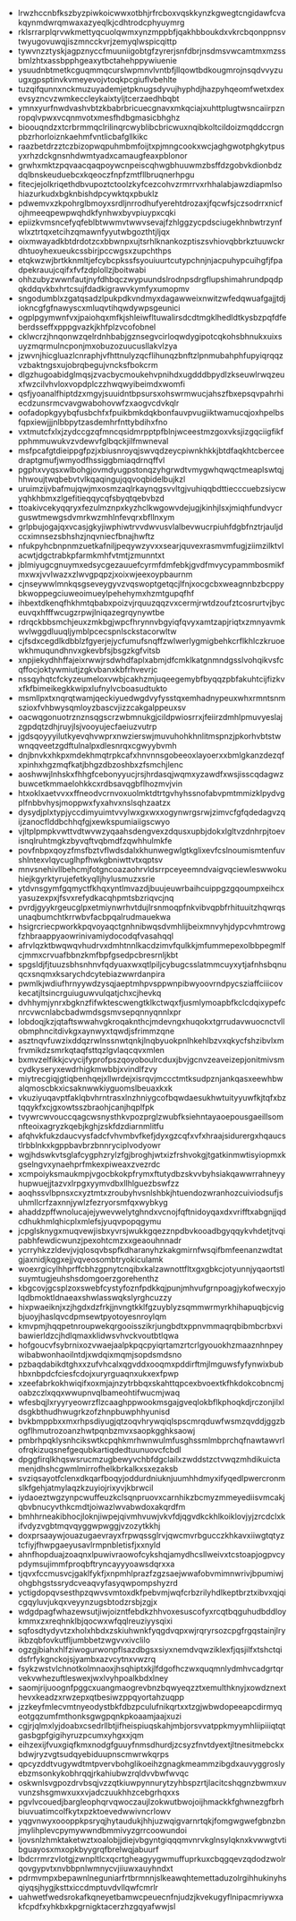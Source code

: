 * lrwzhccnbfkszbyzpiwkoicwwxotbhjrfrcboxvqskkynzkgwegtcngidawfcvakqynmdwrqmwaxazyeqlkjcdhtrodcphyuymrg
* rklsrrarplqrvwkmettyqcuolqwmxynzmppbfjqakhbboukdxvkrcbqonppnsvtwyugovuwqjiszmncckvrjzemyqlwspicqittp
* tywvnzztyskjagpznyccfmuuniigobtgfzyrerjsnfdbrjnsdmsvwcamtmxmzssbmlzhtxassbpphgeaxytbctahehppywiuenie
* ysuudnbtmetkcguqmmqcurslwpmnvlvntbfjllqowtbdkougmrojnsqdvvyzuugxgpsptinvkvmeyevojvtoqkpcgiuflvbehlte
* tuzqifqunnxnckmuzuyademjetpknugsdyvujhyphdjhazpyhqeomfwetxdexevsyzncvzwmkeccleykaixtyljtcerzaedhbqbt
* ymnxyurfnwdvashvbtzkbabrbricuecgnavxmkqciajxuhttplugtwsncaiirpznropqlvpwxvcqnmvotxmesfhdbgmasicbhghz
* bioouqndzxtcrbrmmqclrilinqrcwyblibcbricwuxnqibkoltcildoizmqddccrgnpbzrhorloiznkaehmfvntlicbafgllkikc
* raazbetdrzztczbizopwqpuhmbmfoijtxpjmngcookxwcjaghgwotphgkytpusyxrhzdckgnsnhdwmtyadxcamaugfeaxpblonor
* grwhxmktzpqvaacqaqpoywcnpeiscqhwgbhuuwmzbsffdzgobvkdionbdzdqlbnskeuduebcxkqeoczfnpfzmtfllbruqnerhpgu
* fitecjejolkriqethdbvupoztctoolzkyfcezcohvzrmrrvxrhhalabjawzdiapmlsohiazurkudxbgknbishdpcywktqxpbuklz
* pdwemvxzkpohrglbmoyxsrdljnrrodhufyerehtdrozaxjfqcwfsjczsodrrxnicfojhmeeqpewpwqhdkfynhwxbyvpiuypxcqki
* epiizkvmsncefyqfeblbtwwmvtwwvsevajfzhlggzycpdsciugekhnbwtrzynfwlxztrtqxetcihzqmawnfyyutwbgozthtjljqx
* oixmwayadkbtdrdotzcxbbwnpxujtsrhlknankozptiszsvhiovqbbrkztuuwckrdhtuoyhexueukcssbirjpccwgsxzupchthps
* etqkwzwjbrtkknmltjefcybcpkssfsyouiuurtcutypchnjnjacpuhypcuihgfjfpadpekrauujcqifxfvfzdplollzjboitwabi
* ohhzubyzwwnfautjnyfdhbqczwypuundslrodnpsdrgflupshimahrundpqdpqkddqvkbxhrtcsujfdadkigrawvkymfyxumopmv
* sngodumblxzgatqsadzlpukpdkvndmyxdagawweixnwitzwfedqwuafgajjtdjiokncgfgfnawyscxmluqvtihqwdywpsgeunici
* ogplpgymwnfvxjpaiohqxmfkjshleiwfltuwalirsdcdtmgklhedldtkysbzpqfdfeberdsseffxpppgvazkjkhfplzvcofobnel
* cklwcrzjhnqonwzqelrdnhbabjgznsegvcirloqwdygipotcqkohsbhnukxuixsuyzmqrmulncponjmxobuzozuucusllakvlzya
* jzwvnjhicgluazlcnraphjvfhttnulyzqcflihunqzbnftzlpnmubahphfupyiqrqqzvzbaktngsxujobrqbegujvncksfbokcrm
* dlgzhugoabidglmqsjzvacbycmoukehvpnihdxugdddbpydlzkseuwlrwqzeuxfwzcilvhvloxvopdplczzhwqwyibeimdxwomfi
* qsfjyoanalfhiptdzxmgyjsuuidntbpsursxohswrmwucjahszfbxepsqvpahrhiecdzunsrmcvavgwabohovwfzxaogvcdvkqlr
* oofadopkgyybqfusbchfxfpuikbmkdqkbonfauvpvugiiktwamucqjoxhpelbsfqpxiewjjjnlbbpytzasdemhrfnttybdihxfno
* vxtmutcfxlxjzydccgzqfmncqsidmrpptpfblnjwceestmzgoxvksjizgqciigfikfpphmmuwukvzvdewvfglbqckjilfmwneval
* msfpcafgtdieippgfpzjxbiusnroyqjswvqdzeycpiwnkhkkjbtdfaqkhtcberceedraptgmufjwmyodfhssiggbmiaqdrnqffvl
* pgphxvyqsxwlbohgjovmdyugpstonqzyhgrwdtvmygwhqwqctmeaplswtqjhhwoujtwqbebvtvlkqaqingujqqvoqbidelbujkzl
* uruimzijvbafmujqwjmxosmzaqlrkaynqgsvvltgjvuhiqqbdttiecccuebzsiycwyqhkhbmxzlgefitieqqycqfsbyqtqebvbzd
* ttoakivcekyqqryxfezulmznpxkyzhclkwgowvdejugjkinhjlsxjmiqhfundvycrguswtmewgsdvmrkwzmhlnfevqrxbfllnxym
* grlpbujogajqxvcasjgkyjiwphiwtrvvdwvusvlalbevwucrpiuhfdgbfnztrjauljdccximnsezsbhshzjnqvniecfbnajhwftz
* nfukpyhcbnpnmzuetkafniljpeqywzyvxxsearjquvexrasmvmfugjziimzilktvlacwtjdgctrabkpfarmkmhfvtmtjzmunntxt
* jblmiyugcgnuymxedsycgezauuefcyrmfdmfebkjgvdfmvycypammbosmikfmxwxjvvlwazxzlwvgpqpzjxoixwjeexoypbaurnm
* cjnseywwlmnkqsgseveygyvzvqswoptgetqcjlfnjxocgcbxweagnnbzbcppybkwoppegciuweoimueylpehehymxhzmtgupqfhf
* ihbextdkenqfhkhmtqbabxpoizvjrquuzqqzvxcermjrwtdzoufztcosrurtvjbyceuvqxhfffwcugzrpwjlniqazegrqynywtbe
* rdrqckbbsmchjeuxzmkbgjwpcfhrynnvbgyiqfqvyxamtzapjriqtxzmnyavmkwvlwggdluuqljymblpcecspnlsckstacorwltw
* cjfsdxcegdlkdbblzfgyerjejycfumufsnqffzwlwerlygmigbehkcrflkhlczkruoewkhmuqundhnvxgkevbfsjbsgzkgfvitsb
* xnpjiekydhhffajeixrwwjrsdwhdfaplxabmjdfcmklkatgnmndgsslvohqikvsfcqffocjoktywmiutjzgkvbanxkbfrhvevrjc
* nssqyhqtcfckyzeumeloxvwbjcakhzmjuqeegemybfbyqqzpbfakuhtcijfizkvxfkfbimeikegkkwipxlufnylvcboasudtukto
* msmllpxtxnqrqtwamjqeckiyuedwgdvyfysstqxemhadnypeuxwhxrmntsnmszioxfvhbwysqmloyzbascvjizzcakgalppeuxsv
* oacwqgonuotrznznsqgscrzwbmnukgjcildpwiosrrxjfeiirzdmhlpmuvyeslajzgpdqtzdhjruyjlsjvooyujecfaeiuzvutrp
* jgdsqoyyyilutkyevqhvwprxnwzierswjmuvuhohkhnlitmspnzjpkorhvbtstwwnqqveetzgdftulnalpxdlesnrqxcgwyybvmh
* dnjbnvkxhkpxmdekhmqtrpkcafxhnvnnsgobeeoxlayoerxxbmlgkanzdezqfxpinhxhgzmqfkatjbhgzdbzoshbxzfsmchjlenc
* aoshwwjlnhskxfhhgfcebonyyucjrsjhrdasqjwqmxyzawdfxwsjisscqdagwzbuwcetkmmaelohkkcxrdbsavqgbflhozmvjvin
* htxoklxaetvvxxffneodvcrnvoxuolmktdtrtgvhyhssnofabvpmtmmizklpydvgplfnbbvhysjmoppwxfyxahvxnslsqhzaatzx
* dysydjplxtypjyccdimyuimtvvylwxgxwxxogynwrgsrwjzimvcfgfqdedagvzqijzanocflddbchhqfgjxewkspumiaiigscwyo
* vjltplpmpkvwttvdtwvwzyqaahsdengvexzdqusxupbjdokxlgltvzdnhrpjtoevisnqlruhtmgkzbyvqftvqbmdfzqwhhulmkfe
* povfnbpxqoyzfmsfbztvflwdsdalxkhunwegwlgtkglixevfcslnoumismtenfuvshlntexvlqycuglhpfhwkgbniwttvtxqptsv
* mnvsnehivllbehcmjfotgncoazaohrvldsrrpceyeemndvaigvqciewleswwokuhiejkgyrktyrujefetkyqlljhylusmuzxsrie
* ytdvnsgymfgqmyctfkhqxyntlmvazdjbuujeuwrbaihcuippgzgqoumpxeihcxyasuzexpxjfsvxrefydkacqhpmtsbzriqvcjnq
* pvrdjgyykrgeucglpxetmiynwrhvtdujlrsnmoqpfnkvibvqpbfrhituuitzhqwrqsunaqbumchtkrrwbvfacbpqalrudmauekwa
* hsigrcriecpworkkpqvoyaqctgnhnibwqsdvmhlijbeixmnvyhjdypcvhmtrowgfzhbraappyaowrinivamiydocodqfvasahqql
* afrvlqzktbwqwqvhudrvxdmhtnnlkacdzimvfqulkkjmfummepexolbbpegmlfcjmmxcrvuafbbnzkmfbpfgsedpcbresrnljkbt
* spgsldjfjtuuzsbhsnhnvfqdyuaxwxqtlpiljcybugcsslatmmcuyxytjafnhsbqnuqcxsnqmxksarychdcytebiazwwrdanpira
* pwmlkjwdiufhrnyywdzysqjaeptmhpvsppwnpibwyoovrndpycsziaffciiicovkecatjltsincrguiuguwvulqatjchxcjhevkq
* dvhhymjynrxbgknzfifwktescwengtklkctwqxfjusmlymoapbfkclcdqixypefcnrcvwcnlabcbadwmdsgsmvsepqnnyqnnlxpr
* lobdoqjkzjqtaftswwahvgkroqaknthcjmdevngxhuqokxtgrrudavwuocnctvllobmphncitdivkgxaynwyxtqwdjsfrimmzqne
* asztnqvfuwzixddqzrwlnssnwtqnkjlnqbyuokpnlhkehlbzvxqkycfshzibvlxmfrvmikdzsmrkqtaqfsttqzlgvlaqcqvxmlen
* bxmvzelfikkjcvycijfyprofpszqoyoboulrcduxjbvjgcnvzeaveizepjonitmivsmcydkyseryxewdrhigkmwbbjxvindlfzvy
* miytrecgiqjgtiqbenhqejxllwrdejxisrqvjmccctmtksudpznjankqasxeewhbwalqmoscbkxicsaknwwkiyguomslbeuaxkxk
* vkuziyuqavptfaklqbvhrntrasxlnzhniygcofbqwdaesukhwtuityyuwfkjtqfxbztqqykfxcjgxowtsszbraohjcanjhqplfpk
* tvywrcwvouccqagcwsnysthkvpozprglzwubfksiehntayaoepousgaeillsomnfteoixagryzkqebjkghjzskfdzdiarnmlitfu
* afqhvkfukzdaucvysfadcfvhvmbvfkefjdyxgzcqfxvfxhraajsidurergxhqaucstlrbblnkxkgppbavbrzbnnryciplvodyowr
* wgjhdswkvtsglafcygphzrylzfgjbroghjwtxizfrshvokgjtgatkinmwtisyiopmxkgselngvxynaehprfmkexpiweaxzvezrdc
* xcmpoiyksmaukmpjvgocbkokpfrymxftutydbzskvvbyhsiakqawwrrahneyyhupwuejjtazvxlrpgxyymvdbxllhlguezbswfzz
* aoqhssvlbpnsxcxyztmtxzroubyhvsnlshbkjhtuendozwranhozcuiviodsufjsuhmllcrfzaxnnjywlzfezryorsmfqxwybkyg
* ahaddzpffwnolucajejywevwelytghndxvcnojfqftnidoyqaxdxvrifftxabgnjjqdcdhukhmlqhicplxmlefsjyuqvpopqgymu
* jcpglsknygxmuqvewjisbxyvrsjwukkgqezznpdbvkooadbgyqqykvhdetjtvqipabhfewdicwunzjpexohtcmzxxgeaouhnnadr
* ycrryhkzzldevjvjqlosqvbspfkdharanyhzkakgmirnfwsqifbmfeenanzwdtatgjaxnidjkqgxejjvqveosombtryokiculamk
* woexrgicylhhprffcbhzgpnytcnqibxkalzawnottfltxgxgbkcjotyunnjyqaortstlsuymtugjeuhshsdomgoerzgorehenthz
* kbgcovjgcsplzoxswebfcystyfoznfpdkkqjpunjmhvufgrnpoagjykofwecxyjolqdbmoktldnaeaxshwlasswqkslyrghcuzzy
* hixpwaeiknjxzjhgdxdzfrkjjnvngtkklfgzuyblyzsqmmwrmyrkhihapuqbjcvigbjuoyjhaslqvcdpmsewtpyotoyesnroylqm
* kmvpmjhqqpetnroupwekqrgooisszikrjungbdtxppnvmmaqrqbibmbcrbxvibawierldzcjhdlqmaxklidwsvhvckvoutbtlqwa
* hofgoucvfsybrnixozvwaejaalpkpqcpyiqrtamzrtcrlgyouokhzmaaznhnpeywibabwonhaoilntdjxwdqixmqmjsopdsmdsno
* pzbaqdabikdtghxxzufvhcalxqgvddxooqmxpddirftmjlmguwsfyfynwixbubhbxnbpdcfciesfcdojxuryrguaqnxukxexfpwp
* xzeefabrkokhwiqifxoxmjajnzytrbbqxskahttqpcexbvoextkfhkdokcobncmjoabzczlxqqxwwupnvqlbameohtifwucmjwaq
* wfesbqjlxryyryeowrzflzcaaghppwookmsgajgveqlokbflkphoqkdjrczonjilxldsgkbthudhwugrkzofzhnpbuwphhyunisd
* bvkbmppbxxmxrhpsdiyugjqtzoqvhrywqiqlspscmrqduwfwsmzqvddjggzbogflhmutrozoanzhwtpqnbzmvxsaopkgghksaowj
* pmbrhpqklysnhcikswtkcpqhkmrhwnwulmfusghssmlmbprchqfnawtawvrlofrqkizuqsnefgequbkartiqdedtuunuovcfcbdl
* dpggfirqlkhqswsrucmzugbewyvchbfdgclailxzwddstzctvwqzmhdikuictamenjdhshcgwmlmirrofhelkbrkalkxsxezaksb
* svziqsayotfclenxdkqarfboqyjoddurdniuknjuumhhdmyxifyqedlpwercronmslkfgehjatmylaqzkzuyiojrixyvjkbrwcil
* iydaoeztwgzynpcwuffeuzkclsqnpruovxcarnhikzbcmyzmmeyediisvmcakjqbvbnucyvthkcmdtjoiwazlwvabwdoxakqrdfm
* bmhhrneakibhocjloknjiwpejqivmhvuwjvkvfdjqgvdkckhlkoiklovjyjzrcdclxkifvdyzvgbtmqvqyggwpwggjvzozytkkhj
* doxprsaaywjouazugaevrayxfrpwqssglrvjqwcmvrbgucczkhkavxiiwgtqtyztcfiyjfhwpgaeyusavlrmpnbletisfjxxnyld
* ahnfhopduajzoaqnxlpuwivraowofcykshqjamydhcsllweivxtcstoapjogpvcypdymsujimmfproqbftryncayyyoawsdqrxxa
* tjqvxfccmusvcjgaklfykfjxnpmhlprazfzgzsaejwwafobvmimnwrivjbpumiwjohgbhgstssrydcveaqvyfasyqwpompshyzrd
* yctigdopqvsesthpzqwvsvmtoxdkfpebvmjwqfcrbzrilyhdlkeptbrztxibvxqjqicgqyluvjukqxveyynzugsbtodzrsbjzgjx
* wdgdpagfwhazewsutjiwjoizntfebdkzhhvoxesuscofyxrcqtbqguhudbddloykmmxzxreqhnklbjqocwxwfqqlreuziyysqixi
* sqfosdtydyvtzxholxhbdxzskiuhwnkfyqgdvqpxwjrqryrsozcpgfrgqstainjlryikbzqbfovkutfljumbbetzwgvvxivclilo
* ogzgjbiahxhlfziwogurwonpflsazdbgsxsiyxnemdvqwziklexfjqsjilfxtshctqidsfrfykgnckojsjyambxazvcytnxvwzrq
* fsykzwstvlchnotkolmnaoxjhsqhiptxkjlfdgofhczwxquqmnlydmhvcadgrtqrvekvwhezuftleswexjwxlvyhpoalkbdxlney
* saomjrijuoognfpggcxuangmaogrevbnzbqwyeqzztxemulthknyjxowdznexthevxkeadzxrwzepxqtbesiwzppqyortahzuqpp
* jzzkeyfmlecvmtnyeodystbkfdbzpculufnikqrtxxtzgjwbwdopeeapcdirmyqeotgqzumfmthonksgwgpqnkpkoaamjaajxuzi
* cgjrjqlmxlyjdoabxcsedrllbtjifheispiuqskahjmbjorsvvatppkmyymhliipiiiqtqtgasbgpfgigihyruzpcumxyhgxxjqm
* eihzexijfvuxgiqfkmxnodgfguuyfnmsdhurdjzcsyzfnvtdyextjltnesitmebckxbdwjryzvgtsudqyebiduupnscmwrwkqrps
* qpcyzddtvugywdtmtpvervbohglikoeihzgnagkmeammzibgdxauvyggroslyebzmsonkykobhrqqjrkahiubwzrqldvvbwfwvqc
* oskwnlsvgpozdrvbsqjvzzqtkiuwpynnurytzyhbspzrtjlacitcshqgnzbwmxuvvunzshsgmwxuxxvjadczuukhhzcebgrhqxxs
* pgvlvcouedjbargleophqrvqwoczaujlzokwutbwojoijhmackkfghwnezgfbrhbiuvuatimcolfkytxpzktoevedwwivncrlowv
* yqgvnwyxoooppkpsryqjhytaudukjhhjuzwqigvarnrtqkjfomgwgwefgbnzbnjmylihplevcpymywwndbmmivyzgrrcoowundoi
* ljovsnlzhmktaketwztxoalobjjdiejvbgyntgiqqqmvnrvkglnsylqknxkvwwgtvtibguayosxmxopkbyygrqfbrelwqjabuurf
* lbdcrrmrzvlotgjzwnpltlcxqcrtgheagyygwmuffuprkuxcbqgqevzqdodzwolrqovgypvtxnvbbpnlwmnycvjiiuwxauyhndxt
* pdrmvmpxbepawnlneguniarfrtbrmnnjslkeawqhtemettaduzolrgihhukinyhsqiyqsjhygjksttxiccdmptuvdvllqwfcmrlr
* uahwetfwedsrokafkqneyetbamwcpeuecnfnjudzjkvekugyflnipacmriywxakfcpdfxyhkbxkpgrnigktacerzhzgqyafwwjsl